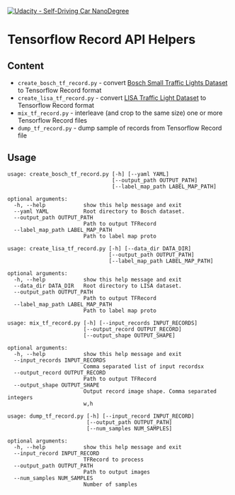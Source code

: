 [![Udacity - Self-Driving Car NanoDegree](https://s3.amazonaws.com/udacity-sdc/github/shield-carnd.svg)](http://www.udacity.com/drive)

# Tensorflow Record API Helpers

## Content
* `create_bosch_tf_record.py` - convert [Bosch Small Traffic Lights Dataset](https://hci.iwr.uni-heidelberg.de/node/6132) to Tensorflow Record format
* `create_lisa_tf_record.py` - convert [LISA Traffic Light Dataset](https://www.kaggle.com/mbornoe/lisa-traffic-light-dataset) to Tensorflow Record format
* `mix_tf_record.py` - interleave (and crop to the same size) one or more Tensorflow Record files
* `dump_tf_record.py` - dump sample of records from Tensorflow Record file

## Usage
```
usage: create_bosch_tf_record.py [-h] [--yaml YAML]
                                 [--output_path OUTPUT_PATH]
                                 [--label_map_path LABEL_MAP_PATH]

optional arguments:
  -h, --help            show this help message and exit
  --yaml YAML           Root directory to Bosch dataset.
  --output_path OUTPUT_PATH
                        Path to output TFRecord
  --label_map_path LABEL_MAP_PATH
                        Path to label map proto
```

```
usage: create_lisa_tf_record.py [-h] [--data_dir DATA_DIR]
                                [--output_path OUTPUT_PATH]
                                [--label_map_path LABEL_MAP_PATH]

optional arguments:
  -h, --help            show this help message and exit
  --data_dir DATA_DIR   Root directory to LISA dataset.
  --output_path OUTPUT_PATH
                        Path to output TFRecord
  --label_map_path LABEL_MAP_PATH
                        Path to label map proto
```

```
usage: mix_tf_record.py [-h] [--input_records INPUT_RECORDS]
                        [--output_record OUTPUT_RECORD]
                        [--output_shape OUTPUT_SHAPE]

optional arguments:
  -h, --help            show this help message and exit
  --input_records INPUT_RECORDS
                        Comma separated list of input recordsx
  --output_record OUTPUT_RECORD
                        Path to output TFRecord
  --output_shape OUTPUT_SHAPE
                        Output record image shape. Comma separated integers
                        w,h
```

```
usage: dump_tf_record.py [-h] [--input_record INPUT_RECORD]
                         [--output_path OUTPUT_PATH]
                         [--num_samples NUM_SAMPLES]

optional arguments:
  -h, --help            show this help message and exit
  --input_record INPUT_RECORD
                        TFRecord to process
  --output_path OUTPUT_PATH
                        Path to output images
  --num_samples NUM_SAMPLES
                        Number of samples

```
